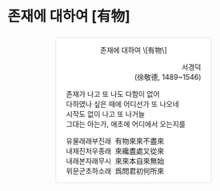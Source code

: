 # 존재에 대하여 \[有物\]

<div style="display: flex; justify-content: center">
<div class="no-indent" style="
background-color: #fff;
border: 1px solid #e0e0e0!important;
border-radius: 5px;
margin-top: 5px;
margin-bottom: 5px;
padding: 0 20px;
width: 270px;
">
  <p style="text-align: center">존재에 대하여 \[有物\]</p>
  <p style="text-align: right">
    서경덕<br/>
    (徐敬德, 1489~1546)
  </p>

  <p>
    존재가 나고 또 나도 다함이 없어 <br/>
    다하였나 싶은 때에 어디선가 또 나오네<br/>
    시작도 없이 나고 또 나거늘<br/>
    그대는 아는가, 애초에 어디에서 오는지를<br/>
  </p>
 
  <p>
    유물래래부진래&nbsp;&nbsp;有物來來不盡來<br/>
    내재진처우종래&nbsp;&nbsp;來纔盡處又從來<br/>
    내래본자래무시&nbsp;&nbsp;來來本自來無始<br/>
    위문군초하소래&nbsp;&nbsp;爲問君初何所來<br/>
  </p>
</div>
</div>